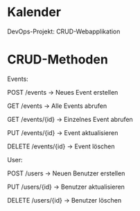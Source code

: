 # Kalender
DevOps-Projekt: CRUD-Webapplikation


# CRUD-Methoden
Events:

POST /events → Neues Event erstellen

GET /events → Alle Events abrufen

GET /events/{id} → Einzelnes Event abrufen

PUT /events/{id} → Event aktualisieren

DELETE /events/{id} → Event löschen

User:

POST /users → Neuen Benutzer erstellen

PUT /users/{id} → Benutzer aktualisieren

DELETE /users/{id} → Benutzer löschen
